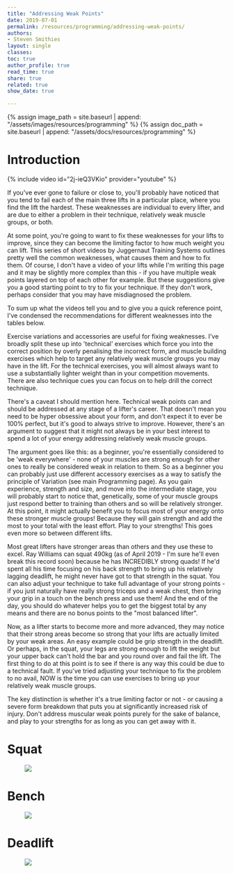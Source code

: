 ```yaml
---
title: "Addressing Weak Points"
date: 2019-07-01
permalink: /resources/programming/addressing-weak-points/
authors:
- Steven Smithies
layout: single
classes:
toc: true
author_profile: true
read_time: true
share: true
related: true
show_date: true

---
```


{% assign image_path = site.baseurl | append: "/assets/images/resources/programming" %}
{% assign doc_path = site.baseurl | append: "/assets/docs/resources/programming" %}

# Introduction

{% include video id="2j-ieQ3VKio" provider="youtube" %}

If you've ever gone to failure or close to, you'll probably have noticed that you tend to fail each of the main three lifts in a particular place, where you find the lift the hardest. These weaknesses are individual to every lifter, and are due to either a problem in their technique, relatively weak muscle groups, or both.

At some point, you're going to want to fix these weaknesses for your lifts to improve, since they can become the limiting factor to how much weight you can lift. This series of short videos by Juggernaut Training Systems outlines pretty well the common weaknesses, what causes them and how to fix them. Of course, I don't have a video of your lifts while I'm writing this page and it may be slightly more complex than this - if you have multiple weak points layered on top of each other for example. But these suggestions give you a good starting point to try to fix your technique. If they don't work, perhaps consider that you may have misdiagnosed the problem.

To sum up what the videos tell you and to give you a quick reference point, I've condensed the recommendations for different weaknesses into the tables below.

Exercise variations and accessories are useful for fixing weaknesses. I've broadly split these up into 'technical' exercises which force you into the correct position by overly penalising the incorrect form, and muscle building exercises which help to target any relatively weak muscle groups you may have in the lift. For the technical exercises, you will almost always want to use a substantially lighter weight than in your competition movements. There are also technique cues you can focus on to help drill the correct technique.

There's a caveat I should mention here. Technical weak points can and should be addressed at any stage of a lifter's career. That doesn't mean you need to be hyper obsessive about your form, and don't expect it to ever be 100% perfect, but it's good to always strive to improve. However, there's an argument to suggest that it might not always be in your best interest to spend a lot of your energy addressing relatively weak muscle groups.

The argument goes like this: as a beginner, you're essentially considered to be 'weak everywhere' - none of your muscles are strong enough for other ones to really be considered weak in relation to them. So as a beginner you can probably just use different accessory exercises as a way to satisfy the principle of Variation (see main Programming page). As you gain experience, strength and size, and move into the intermediate stage, you will probably start to notice that, genetically, some of your muscle groups just respond better to training than others and so will be relatively stronger. At this point, it might actually benefit you to focus most of your energy onto these stronger muscle groups! Because they will gain strength and add the most to your total with the least effort. Play to your strengths! This goes even more so between different lifts.

Most great lifters have stronger areas than others and they use these to excel. Ray Williams can squat 490kg (as of April 2019 - I'm sure he'll even break this record soon) because he has INCREDIBLY strong quads! If he'd spent all his time focusing on his back strength to bring up his relatively lagging deadlift, he might never have got to that strength in the squat. You can also adjust your technique to take full advantage of your strong points - if you just naturally have really strong triceps and a weak chest, then bring your grip in a touch on the bench press and use them! And the end of the day, you should do whatever helps you to get the biggest total by any means and there are no bonus points to the "most balanced lifter".

Now, as a lifter starts to become more and more advanced, they may notice that their strong areas become so strong that your lifts are actually limited by your weak areas. An easy example could be grip strength in the deadlift. Or perhaps, in the squat, your legs are strong enough to lift the weight but your upper back can't hold the bar and you round over and fail the lift. The first thing to do at this point is to see if there is any way this could be due to a technical fault. If you've tried adjusting your technique to fix the problem to no avail, NOW is the time you can use exercises to bring up your relatively weak muscle groups.

The key distinction is whether it's a true limiting factor or not - or causing a severe form breakdown that puts you at significantly increased risk of injury. Don't address muscular weak points purely for the sake of balance, and play to your strengths for as long as you can get away with it.

# Squat

<figure>
  <img src="{{image_path}}/s.png">
  <figcaption></figcaption>
</figure>

# Bench

<figure>
  <img src="{{image_path}}/b.png">
  <figcaption></figcaption>
</figure>

# Deadlift

<figure>
  <img src="{{image_path}}/d.png">
  <figcaption></figcaption>
</figure>
